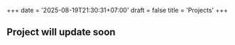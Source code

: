 +++
date = '2025-08-19T21:30:31+07:00'
draft = false
title = 'Projects'
+++

## Project will update soon
